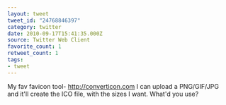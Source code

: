 ```yaml
---
layout: tweet
tweet_id: "24768846397"
category: twitter
date: 2010-09-17T15:41:35.000Z
source: Twitter Web Client
favorite_count: 1
retweet_count: 1
tags:
- tweet
---
```


My fav favicon tool- http://converticon.com I can upload a PNG/GIF/JPG and it'll create the ICO file, with the sizes I want. What'd you use?

